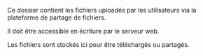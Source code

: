 Ce dossier contient les fichiers uploadés par les utilisateurs via la plateforme de partage de fichiers.

Il doit être accessible en écriture par le serveur web.

Les fichiers sont stockés ici pour être téléchargés ou partagés.
